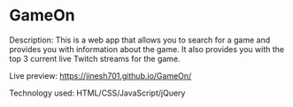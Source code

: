 # GameOn

Description: This is a web app that allows you to search for a game and provides you with information about the game. It also provides you with the top 3 current live Twitch streams for the game.

Live preview: https://jinesh701.github.io/GameOn/

Technology used: HTML/CSS/JavaScript/jQuery